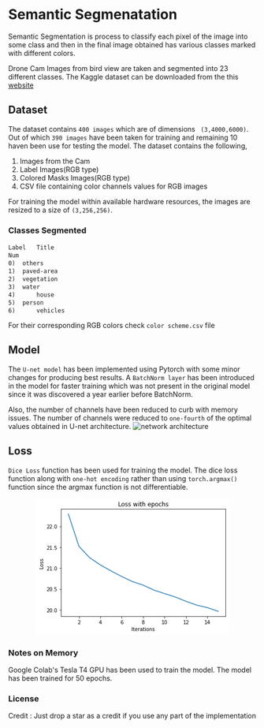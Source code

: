 # Semantic Segmenatation
Semantic Segmentation is process to classify each pixel of the image into some class and then in the final image obtained has various classes marked with different colors.


Drone Cam Images from bird view are taken and segmented into 23 different classes. The Kaggle dataset can be downloaded from the this [website](https://www.kaggle.com/bulentsiyah/semantic-drone-dataset)

## Dataset
The dataset contains `400 images` which are of dimensions ` (3,4000,6000)`. Out of which `390 images` have been taken for training and remaining 10 haven been use for testing the model. The dataset contains the following, 
1) Images from the Cam
2) Label Images(RGB type)
3) Colored Masks Images(RGB type)
4) CSV file containing color channels values for RGB images

For training the model within available hardware resources, the images are resized to a size of `(3,256,256)`.

### Classes Segmented

``` 
Label   Title
Num                
0)	others	      
1)	paved-area         	           
2)	vegetation	            	          
3)	water	            	           	           	   
4)      house	             
5)	person 
6)      vehicles
```
For their corresponding RGB colors check `color scheme.csv` file
## Model
The `U-net model` has been implemented using Pytorch with some minor changes for producing best results. A `BatchNorm layer` has been introduced in the model for faster training which was not present in the original model since it was discovered a year earlier before BatchNorm. 

Also, the number of channels have been reduced to curb with memory issues. The number of channels were reduced to `one-fourth` of the optimal values obtained in U-net architecture.
![network architecture](https://i.imgur.com/jeDVpqF.png)

## Loss 
`Dice Loss` function has been used for training the model. The dice loss function along with `one-hot encoding` rather than using `torch.argmax()` function since the argmax function is not differentiable.

<p align="center">
    <img src="https://github.com/gandhisamay/Drone-Cam-Segmentation/blob/main/Images/Loss%20Segmentation.png" alt="Loss graph">
  </a>
</p>

### Notes on Memory
Google Colab's Tesla T4 GPU has been used to train the model. The model has been trained for 50 epochs. 

### License
Credit : Just drop a star as a credit if you use any part of the implementation

